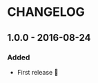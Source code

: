 # CHANGELOG

## 1.0.0 - 2016-08-24
### Added
* First release :tada:

[Unreleased]: https://github.com/wobe-pte-ltd/wobe-client/compare/1.0.0...HEAD
